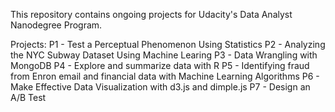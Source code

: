 This repository contains ongoing projects for Udacity's Data Analyst Nanodegree Program.

Projects:
P1 - Test a Perceptual Phenomenon Using Statistics
P2 - Analyzing the NYC Subway Dataset Using Machine Learing
P3 - Data Wrangling with MongoDB
P4 - Explore and summarize data with R
P5 - Identifying fraud from Enron email and financial data with Machine Learning Algorithms
P6 - Make Effective Data Visualization with d3.js and dimple.js
P7 - Design an A/B Test
